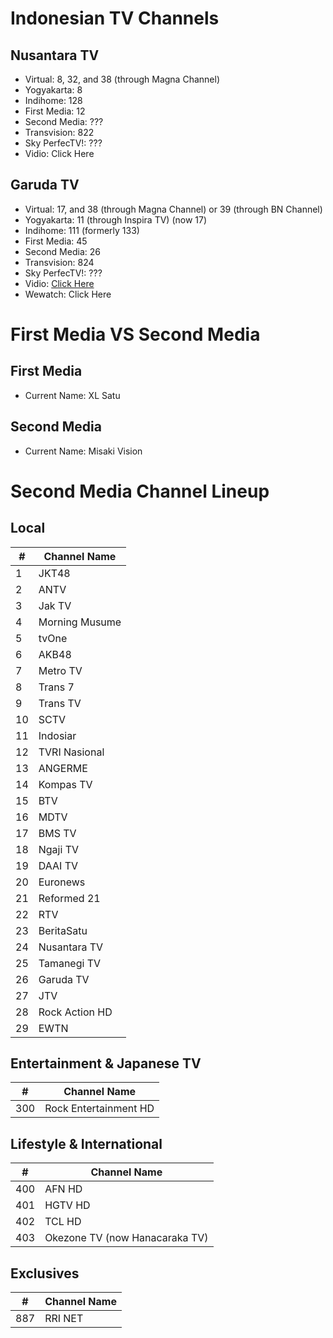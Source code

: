 # Indonesian TV Channels
## Nusantara TV
* Virtual: 8, 32, and 38 (through Magna Channel)
* Yogyakarta: 8
* Indihome: 128
* First Media: 12
* Second Media: ???
* Transvision: 822
* Sky PerfecTV!: ???
* Vidio: Click Here
## Garuda TV
* Virtual: 17, and 38 (through Magna Channel) or 39 (through BN Channel)
* Yogyakarta: 11 (through Inspira TV) (now 17)
* Indihome: 111 (formerly 133)
* First Media: 45
* Second Media: 26
* Transvision: 824
* Sky PerfecTV!: ???
* Vidio: [Click Here](https://www.vidio.com/live/18162-garuda-tv)
* Wewatch: Click Here
# First Media VS Second Media
## First Media
* Current Name: XL Satu
## Second Media
* Current Name: Misaki Vision
# Second Media Channel Lineup
## Local
\# | Channel Name
-- | --
1 | JKT48
2 | ANTV
3 | Jak TV
4 | Morning Musume
5 | tvOne
6 | AKB48
7 | Metro TV
8 | Trans 7
9 | Trans TV
10 | SCTV
11 | Indosiar
12 | TVRI Nasional
13 | ANGERME
14 | Kompas TV
15 | BTV
16 | MDTV
17 | BMS TV
18 | Ngaji TV
19 | DAAI TV
20 | Euronews
21 | Reformed 21
22 | RTV
23 | BeritaSatu
24 | Nusantara TV
25 | Tamanegi TV
26 | Garuda TV
27 | JTV
28 | Rock Action HD
29 | EWTN
## Entertainment & Japanese TV
\# | Channel Name
-- | --
300 | Rock Entertainment HD
## Lifestyle & International
\# | Channel Name
-- | --
400 | AFN HD
401 | HGTV HD
402 | TCL HD
403 | Okezone TV (now Hanacaraka TV)
## Exclusives
\# | Channel Name
-- | --
887 | RRI NET

